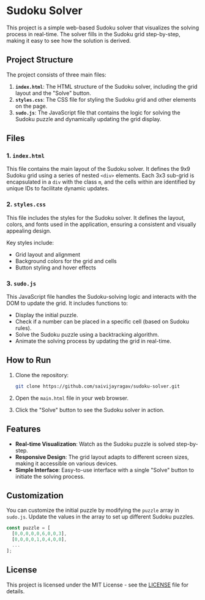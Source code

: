 # Sudoku Solver

This project is a simple web-based Sudoku solver that visualizes the solving process in real-time. The solver fills in the Sudoku grid step-by-step, making it easy to see how the solution is derived.

## Project Structure

The project consists of three main files:

1. **`index.html`**: The HTML structure of the Sudoku solver, including the grid layout and the "Solve" button.
2. **`styles.css`**: The CSS file for styling the Sudoku grid and other elements on the page.
3. **`sudo.js`**: The JavaScript file that contains the logic for solving the Sudoku puzzle and dynamically updating the grid display.

## Files

### 1. `index.html`

This file contains the main layout of the Sudoku solver. It defines the 9x9 Sudoku grid using a series of nested `<div>` elements. Each 3x3 sub-grid is encapsulated in a `div` with the class `m`, and the cells within are identified by unique IDs to facilitate dynamic updates.

### 2. `styles.css`

This file includes the styles for the Sudoku solver. It defines the layout, colors, and fonts used in the application, ensuring a consistent and visually appealing design.

Key styles include:

- Grid layout and alignment
- Background colors for the grid and cells
- Button styling and hover effects

### 3. `sudo.js`

This JavaScript file handles the Sudoku-solving logic and interacts with the DOM to update the grid. It includes functions to:

- Display the initial puzzle.
- Check if a number can be placed in a specific cell (based on Sudoku rules).
- Solve the Sudoku puzzle using a backtracking algorithm.
- Animate the solving process by updating the grid in real-time.

## How to Run

1. Clone the repository:

   ```sh
   git clone https://github.com/saivijayragav/sudoku-solver.git
   ```

2. Open the `main.html` file in your web browser.

3. Click the "Solve" button to see the Sudoku solver in action.

## Features

- **Real-time Visualization**: Watch as the Sudoku puzzle is solved step-by-step.
- **Responsive Design**: The grid layout adapts to different screen sizes, making it accessible on various devices.
- **Simple Interface**: Easy-to-use interface with a single "Solve" button to initiate the solving process.

## Customization

You can customize the initial puzzle by modifying the `puzzle` array in `sudo.js`. Update the values in the array to set up different Sudoku puzzles.

```javascript
const puzzle = [
  [0,0,0,0,0,6,0,0,3],
  [0,0,0,0,1,0,4,0,0],
  ...
];
```

## License

This project is licensed under the MIT License - see the [LICENSE](LICENSE) file for details.

